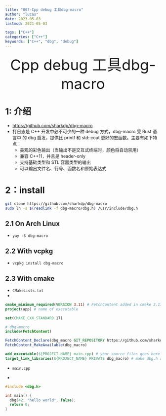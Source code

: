 ```yaml
---
title: "007-Cpp debug 工具dbg-macro"
author: "lucas"
date: 2023-05-03
lastmod: 2021-05-03

tags: ["C++"]
categories: ["C++"]
keywords: ["C++", "dbg", "debug"]
---
```


<div align='center' ><font size='50'>Cpp debug 工具dbg-macro</font></div>

# 1: 介绍

- https://github.com/sharkdp/dbg-macro
- 打日志是 C++ 开发中必不可少的一种 debug 方式，dbg-macro 受 Rust 语言中 的 dbg 启发，提供比 printf 和 std::cout 更好的宏函数。主要有如下特点：
  - 美观的彩色输出（当输出不是交互式终端时，颜色将自动禁用）
  - 兼容 C++11，并且是 header-only
  - 支持基础类型和 STL 容器类型的输出
  - 可以输出文件名、行号、函数名和原始表达式

# 2：install

```bash
git clone https://github.com/sharkdp/dbg-macro
sudo ln -s $(readlink -f dbg-macro/dbg.h) /usr/include/dbg.h
```

## 2.1 On Arch Linux

- `yay -S dbg-macro`

## 2.2 With vcpkg

- `vcpkg install dbg-macro`

## 2.3 With cmake

- `CMakeLists.txt`
-

```cmake
cmake_minimum_required(VERSION 3.11) # FetchContent added in cmake 3.11
project(app) # name of executable

set(CMAKE_CXX_STANDARD 17)

# dbg-macro
include(FetchContent)

FetchContent_Declare(dbg_macro GIT_REPOSITORY https://github.com/sharkdp/dbg-macro)
FetchContent_MakeAvailable(dbg_macro)

add_executable(${PROJECT_NAME} main.cpp) # your source files goes here
target_link_libraries(${PROJECT_NAME} PRIVATE dbg_macro) # make dbg.h available

```

- `main.cpp`

-

```cpp
#include <dbg.h>

int main() {
  dbg(42, "hello world", false);
  return 0;
}
```
